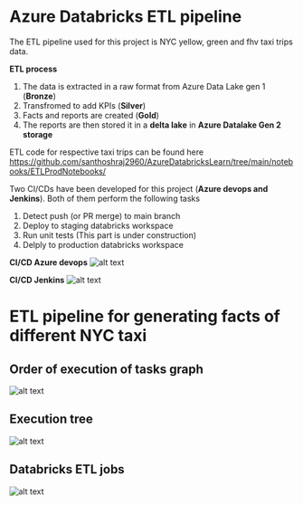 # Azure Databricks ETL pipeline

The ETL pipeline used for this project is NYC yellow, green and fhv taxi trips data. 

**ETL process**
1. The data is extracted in a raw format from Azure Data Lake gen 1 (**Bronze**) 
2. Transfromed to add KPIs (**Silver**) 
3. Facts and reports are created (**Gold**)
4. The reports are then stored it in a **delta lake** in **Azure Datalake Gen 2 storage**

ETL code for respective taxi trips can be found here https://github.com/santhoshraj2960/AzureDatabricksLearn/tree/main/notebooks/ETLProdNotebooks/

Two CI/CDs have been developed for this project (**Azure devops and Jenkins**). Both of them perform the following tasks
1. Detect push (or PR merge) to main branch
2. Deploy to staging databricks workspace
3. Run unit tests (This part is under construction)
4. Delply to production databricks workspace

**CI/CD Azure devops**
![alt text](https://github.com/santhoshraj2960/ETL-Databricks-Azure/blob/main/screenshots/AzureDevops.png)

**CI/CD Jenkins**
![alt text](https://github.com/santhoshraj2960/ETL-Databricks-Azure/blob/main/screenshots/Jenkins.png)


# ETL pipeline for generating facts of different NYC taxi

## Order of execution of tasks graph
![alt text](https://github.com/santhoshraj2960/airflow_pluralsight/blob/main/screenshots/tasks_graph.png)

## Execution tree
![alt text](https://github.com/santhoshraj2960/airflow_pluralsight/blob/main/screenshots/tasks_tree.png)


## Databricks ETL jobs
![alt text](https://github.com/santhoshraj2960/airflow_pluralsight/blob/main/screenshots/azure_databricks_jobs.png)
